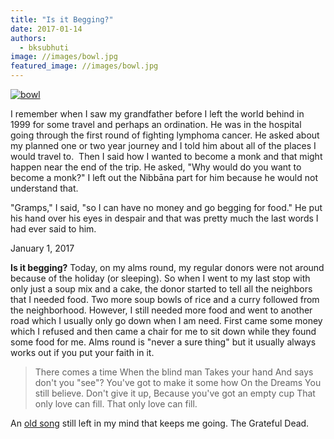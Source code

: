 ```yaml
---
title: "Is it Begging?"
date: 2017-01-14
authors: 
  - bksubhuti
image: //images/bowl.jpg
featured_image: //images/bowl.jpg
---
```


[![bowl](assets/images/bowl.jpg)](https://subhuti.withmetta.net/wp-content/uploads/2016/10/bowl.jpg)

I remember when I saw my grandfather before I left the world behind in 1999 for some travel and perhaps an ordination. He was in the hospital going through the first round of fighting lymphoma cancer. He asked about my planned one or two year journey and I told him about all of the places I would travel to.  Then I said how I wanted to become a monk and that might happen near the end of the trip. He asked, "Why would do you want to become a monk?" I left out the Nibbāna part for him because he would not understand that.

"Gramps," I said, "so I can have no money and go begging for food." He put his hand over his eyes in despair and that was pretty much the last words I had ever said to him.

January 1, 2017

**Is it begging?** Today, on my alms round, my regular donors were not around because of the holiday (or sleeping). So when I went to my last stop with only just a soup mix and a cake, the donor started to tell all the neighbors that I needed food. Two more soup bowls of rice and a curry followed from the neighborhood. However, I still needed more food and went to another road which I usually only go down when I am need. First came some money which I refused and then came a chair for me to sit down while they found some food for me. Alms round is "never a sure thing" but it usually always works out if you put your faith in it.

> There comes a time When the blind man Takes your hand And says don't you "see"? You've got to make it some how On the Dreams You still believe. Don't give it up, Because you've got an empty cup That only love can fill. That only love can fill.

An [old song](http://www.lyricsfreak.com/g/grateful+dead/comes+a+time_20062488.html) still left in my mind that keeps me going. The Grateful Dead.